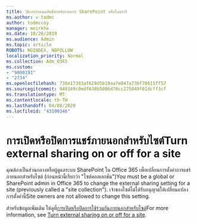 ```yaml
---
title: วิธีการกําหนดสิทธิ์สําหรับรายการ SharePoint หรือไลบรารี
ms.author: v-todmc
author: todmccoy
manager: mnirkhe
ms.date: 10/28/2019
ms.audience: Admin
ms.topic: article
ROBOTS: NOINDEX, NOFOLLOW
localization_priority: Normal
ms.collection: Adm_O365
ms.custom:
- "9000191"
- "2734"
ms.openlocfilehash: 738e17393af628d5b19aa7e047a736f78615ff57
ms.sourcegitcommit: 940169c0edf638b5086d70cc275049f01dcff3cf
ms.translationtype: MT
ms.contentlocale: th-TH
ms.lasthandoff: 04/08/2020
ms.locfileid: "43100346"
---
```

# <a name="turn-external-sharing-on-or-off-for-a-site"></a><span data-ttu-id="0d9a3-102">การเปิดหรือปิดการแชร์ภายนอกสําหรับไซต์</span><span class="sxs-lookup"><span data-stu-id="0d9a3-102">Turn external sharing on or off for a site</span></span>

<span data-ttu-id="0d9a3-103">คุณต้องเป็นส่วนกลางหรือผู้ดูแลระบบ SharePoint ใน Office 365 เพื่อเปลี่ยนการตั้งค่าการแชร์ภายนอกสําหรับไซต์ (ก่อนหน้านี้เรียกว่า "ไซต์คอลเลกชัน")</span><span class="sxs-lookup"><span data-stu-id="0d9a3-103">You must be a global or SharePoint admin in Office 365 to change the external sharing setting for a site (previously called a "site collection").</span></span> <span data-ttu-id="0d9a3-104">เจ้าของไซต์ไม่ได้รับอนุญาตให้เปลี่ยนแปลงการตั้งค่านี้</span><span class="sxs-lookup"><span data-stu-id="0d9a3-104">Site owners are not allowed to change this setting.</span></span> 

<span data-ttu-id="0d9a3-105">สําหรับข้อมูลเพิ่มเติม ให้ดูที่[การเปิดหรือปิดการใช้ร่วมกันภายนอกสําหรับไซต์](https://docs.microsoft.com/sharepoint/change-external-sharing-site)</span><span class="sxs-lookup"><span data-stu-id="0d9a3-105">For more information, see [Turn external sharing on or off for a site](https://docs.microsoft.com/sharepoint/change-external-sharing-site).</span></span>
